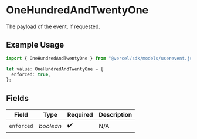 # OneHundredAndTwentyOne

The payload of the event, if requested.

## Example Usage

```typescript
import { OneHundredAndTwentyOne } from "@vercel/sdk/models/userevent.js";

let value: OneHundredAndTwentyOne = {
  enforced: true,
};
```

## Fields

| Field              | Type               | Required           | Description        |
| ------------------ | ------------------ | ------------------ | ------------------ |
| `enforced`         | *boolean*          | :heavy_check_mark: | N/A                |